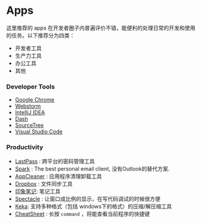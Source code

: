 # Apps

这里推荐的 apps 在开发者圈子内普遍评价不错，能便利的处理日常的开发和使用的任务。以下推荐分为四类：
* 开发者工具
* 生产力工具
* 办公工具
* 其他

### Developer Tools
- [Google Chrome](https://www.google.com/intl/en/chrome/browser/)
- [Webstorm](https://www.jetbrains.com/webstorm/)
- [IntelliJ IDEA](https://www.jetbrains.com/idea/)
- [Dash](http://kapeli.com/dash)
- [SourceTree](https://www.sourcetreeapp.com/)
- [Visual Studio Code](https://code.visualstudio.com)


### Productivity
- [LastPass](https://helpdesk.lastpass.com/zh/mac-app/) : 跨平台的密码管理工具
- [Spark](https://sparkmailapp.com/) : The best personal email client, 没有Outlook的替代方案.
- [AppCleaner](https://freemacsoft.net/appcleaner/) : 应用程序清理卸载工具
- [Dropbox](https://www.dropbox.com/) : 文件同步工具
- [印象笔记](https://itunes.apple.com/cn/app/id1356055347): 笔记工具
- [Spectacle](http://spectacleapp.com/) : 让窗口成比例的显示，在写代码调试的时候很方便
- [Keka](https://www.keka.io/zh-cn/): 支持多种格式（包括 windows下的格式）的压缩/解压缩工具
- [CheatSheet](http://www.grandtotal.biz/CheatSheet/) : 长按 `command` ，将能查看当前程序的快捷键